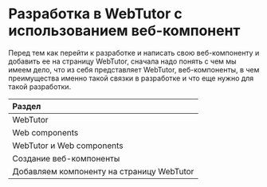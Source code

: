 # Разработка в WebTutor с использованием веб-компонент

Перед тем как перейти к разработке и написать свою веб-компоненту и добавить ее на страницу WebTutor, сначала надо понять с чем мы имеем дело, что из себя представляет WebTutor, веб-компоненты, в чем преимущества именно такой связки в разработке и что еще нужно для такой разработки.

| Раздел |
| :--- |
| WebTutor |
| Web components |
| WebTutor и Web components |
| Создание веб-компоненты |
| Добавляем компоненту на страницу WebTutor |



